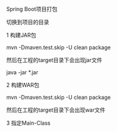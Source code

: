 Spring Boot项目打包

切换到项目的目录


1 构建JAR包
  
  mvn -Dmaven.test.skip -U clean package
  
  然后在工程的target目录下会出现jar文件
  
  java -jar *.jar

2 构建WAR包
  
  mvn -Dmaven.test.skip -U clean package
  
  然后在工程的target目录下会出现war文件
  
  
  
3 指定Main-Class


